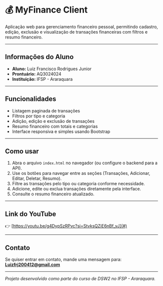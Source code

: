 # 💰 MyFinance Client

Aplicação web para gerenciamento financeiro pessoal, permitindo cadastro, edição, exclusão e visualização de transações financeiras com filtros e resumo financeiro.

---

## Informações do Aluno

- **Aluno:** Luiz Francisco Rodrigues Junior  
- **Prontuário:** AQ3024024  
- **Instituição:** IFSP - Araraquara

---

## Funcionalidades

- Listagem paginada de transações
- Filtros por tipo e categoria
- Adição, edição e exclusão de transações
- Resumo financeiro com totais e categorias
- Interface responsiva e simples usando Bootstrap

---

## Como usar

1. Abra o arquivo `index.html` no navegador (ou configure o backend para a API).  
2. Use os botões para navegar entre as seções (Transações, Adicionar, Editar, Deletar, Resumo).  
3. Filtre as transações pelo tipo ou categoria conforme necessidade.  
4. Adicione, edite ou exclua transações diretamente pela interface.  
5. Consulte o resumo financeiro atualizado.

---

## Link do YouTube

👉 [https://youtu.be/g4DypSzRPvc?si=StvksQZiE6nBf_vJ](#)

---

## Contato

Se quiser entrar em contato, mande uma mensagem para:  
**Luizfrj200412@gmail.com**

---

*Projeto desenvolvido como parte do curso de DSW2 no IFSP - Araraquara.*

